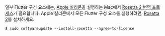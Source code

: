 일부 Flutter 구성 요소에는, 
[Apple 실리콘][Apple silicon]을 실행하는 Mac에서 [Rosetta 2 번역 프로세스][need-rosetta]가 필요합니다. 
Apple 실리콘에서 모든 Flutter 구성 요소를 실행하려면, [Rosetta 2][rosetta]를 설치하세요.

```console
$ sudo softwareupdate --install-rosetta --agree-to-license
```

[Apple silicon]: https://support.apple.com/en-us/HT211814
[rosetta]: https://support.apple.com/en-us/HT211861
[need-rosetta]: {{site.repo.this}}/pull/7119#issuecomment-1124537969
